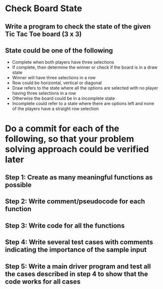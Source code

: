 # Check Board State

## Write a program to check the state of the given Tic Tac Toe board (3 x 3)

## State could be one of the following
* Complete when both players have three selections
* If complete, then determine the winner or check if the board is in a draw state
* Winner will have three selections in a row
* Row could be horizontal, vertical or diagonal
* Draw refers to the state where all the options are selected with no player having three selections in a row
* Otherwise the board could be in a incomplete state
* Incomplete could refer to a state where there are options left and none of the players have a straight row selection

# Do a commit for each of the following, so that your problem solving approach could be verified later

## Step 1: Create as many meaningful functions as possible
## Step 2: Write comment/pseudocode for each function
## Step 3: Write code for all the functions
## Step 4: Write several test cases with comments indicating the importance of the sample input
## Step 5: Write a main driver program and test all the cases described in step 4 to show that the code works for all cases